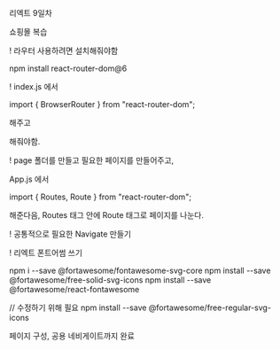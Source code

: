 리엑트 9일차

쇼핑몰 복습

! 라우터 사용하려면 설치해줘야함

npm install react-router-dom@6

! index.js 에서

import { BrowserRouter } from "react-router-dom";

해주고

<BrowserRouter>
    <App />
</BrowserRouter>

해줘야함.

! page 폴더를 만들고 필요한 페이지를 만들어주고,

App.js 에서

import { Routes, Route } from "react-router-dom";

해준다음, Routes 태그 안에 Route 태그로 페이지를 나눈다.

! 공통적으로 필요한 Navigate 만들기

! 리엑트 폰트어썸 쓰기

npm i --save @fortawesome/fontawesome-svg-core
npm install --save @fortawesome/free-solid-svg-icons
npm install --save @fortawesome/react-fontawesome

// 수정하기 위해 필요
npm install --save @fortawesome/free-regular-svg-icons

페이지 구성, 공용 네비게이트까지 완료
